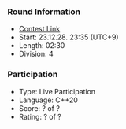 ### Round Information
- [Contest Link]()
- Start: 23.12.28. 23:35 (UTC+9)
- Length: 02:30
- Division: 4

### Participation
- Type: Live Participation
- Language: C++20
- Score: ? of ?
- Rating: ? of ?
